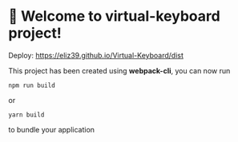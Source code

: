 # 🚀 Welcome to virtual-keyboard project!

Deploy: https://eliz39.github.io/Virtual-Keyboard/dist

This project has been created using **webpack-cli**, you can now run

```
npm run build
```

or

```
yarn build
```

to bundle your application
